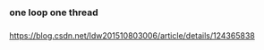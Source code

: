 ### one loop one thread


###








https://blog.csdn.net/ldw201510803006/article/details/124365838